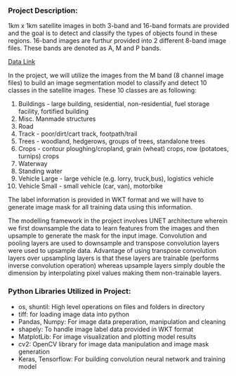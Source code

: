### Project Description:

1km x 1km satellite images in both 3-band and 16-band formats are provided and the goal is to detect and classify the types of objects found in these regions. 16-band images are furthur provided into 2 different 8-band image files. These bands are denoted as A, M and P bands.   

[Data Link](https://www.kaggle.com/c/dstl-satellite-imagery-feature-detection/data)

In the project, we will utilize the images from the M band (8 channel image files) to build an image segmentation model to classify and detect 10 classes in the satellite images. These 10 classes are as following:

1. Buildings - large building, residential, non-residential, fuel storage facility, fortified building
2. Misc. Manmade structures 
3. Road 
4. Track - poor/dirt/cart track, footpath/trail
5. Trees - woodland, hedgerows, groups of trees, standalone trees
6. Crops - contour ploughing/cropland, grain (wheat) crops, row (potatoes, turnips) crops
7. Waterway 
8. Standing water
9. Vehicle Large - large vehicle (e.g. lorry, truck,bus), logistics vehicle
10. Vehicle Small - small vehicle (car, van), motorbike

The label information is provided in WKT format and we will have to generate image mask for all training data using this information.

The modelling framework in the project involves UNET architecture wherein we first downsample the data to learn features from the images and then upsample to generate the mask for the input image. Convolution and pooling layers are used to downsample and transpose convolution layers were used to upsample data. Advantage of using transpose convolution layers over upsampling layers is that these layers are trainable (performs inverse convolution operation) whereas upsample layers simply double the dimension by interpolating pixel values making them non-trainable layers.

### Python Libraries Utilized in Project:

- os, shuntil: High level operations on files and folders in directory
- tiff: for loading image data into python
- Pandas, Numpy: For image data preperation, manipulation and cleaning
- shapely: To handle image label data provided in WKT format
- MatplotLib: For image visualization and plotting model results
- cv2: OpenCV library for image data manipulation and image mask generation
- Keras, Tensorflow: For building convolution neural network and training model
